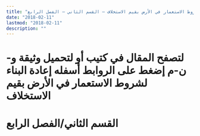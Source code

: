 ```yaml
---
title: "إعادة البناء لشروط الاستعمار في الأرض بقيم الاستخلاف – القسم الثاني – الفصل الرابع"
date: "2018-02-11"
lastmod: "2018-02-11"
description: ""
---
```

# **لتصفح المقال في كتيب أو لتحميل وثيقة و-ن-م إضغط على الروابط أسفله** **إعادة البناء لشروط الاستعمار في الأرض بقيم الاستخلاف**

# **القسم الثاني/الفصل الرابع**

###